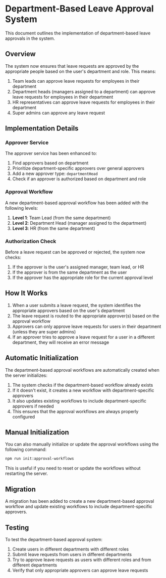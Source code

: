 # Department-Based Leave Approval System

This document outlines the implementation of department-based leave approvals in the system.

## Overview

The system now ensures that leave requests are approved by the appropriate people based on the user's department and role. This means:

1. Team leads can approve leave requests for employees in their department
2. Department heads (managers assigned to a department) can approve leave requests for employees in their department
3. HR representatives can approve leave requests for employees in their department
4. Super admins can approve any leave request

## Implementation Details

### Approver Service

The approver service has been enhanced to:

1. Find approvers based on department
2. Prioritize department-specific approvers over general approvers
3. Add a new approver type: `departmentHead`
4. Check if an approver is authorized based on department and role

### Approval Workflow

A new department-based approval workflow has been added with the following levels:

1. **Level 1**: Team Lead (from the same department)
2. **Level 2**: Department Head (manager assigned to the department)
3. **Level 3**: HR (from the same department)

### Authorization Check

Before a leave request can be approved or rejected, the system now checks:

1. If the approver is the user's assigned manager, team lead, or HR
2. If the approver is from the same department as the user
3. If the approver has the appropriate role for the current approval level

## How It Works

1. When a user submits a leave request, the system identifies the appropriate approvers based on the user's department
2. The leave request is routed to the appropriate approver(s) based on the approval workflow
3. Approvers can only approve leave requests for users in their department (unless they are super admins)
4. If an approver tries to approve a leave request for a user in a different department, they will receive an error message

## Automatic Initialization

The department-based approval workflows are automatically created when the server initializes:

1. The system checks if the department-based workflow already exists
2. If it doesn't exist, it creates a new workflow with department-specific approvers
3. It also updates existing workflows to include department-specific approvers if needed
4. This ensures that the approval workflows are always properly configured

## Manual Initialization

You can also manually initialize or update the approval workflows using the following command:

```bash
npm run init:approval-workflows
```

This is useful if you need to reset or update the workflows without restarting the server.

## Migration

A migration has been added to create a new department-based approval workflow and update existing workflows to include department-specific approvers.

## Testing

To test the department-based approval system:

1. Create users in different departments with different roles
2. Submit leave requests from users in different departments
3. Try to approve leave requests as users with different roles and from different departments
4. Verify that only appropriate approvers can approve leave requests